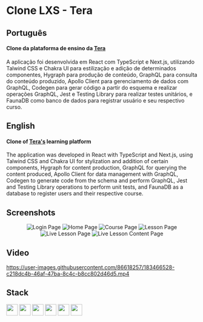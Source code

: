 # Clone LXS - Tera

## Português

#### Clone da plataforma de ensino da <a href="https://somostera.com/">Tera</a>

A aplicação foi desenvolvida em React com TypeScript e Next.js, utilizando Talwind CSS e Chakra UI para estilização e adição de determinados componentes, Hygraph para produção de conteúdo, GraphQL para consulta do conteúdo produzido, Apollo Client para gerenciamento de dados com GraphQL, Codegen para gerar código a partir do esquema e realizar operações GraphQL, Jest e Testing Library para realizar testes unitários, e FaunaDB como banco de dados para registrar usuário e seu respectivo curso.

## English

#### Clone of <a href="https://somostera.com/">Tera's</a> learning platform

The application was developed in React with TypeScript and Next.js, using Talwind CSS and Chakra UI for stylization and addition of certain components, Hygraph for content production, GraphQL for querying the content produced, Apollo Client for data management with GraphQL, Codegen to generate code from the schema and perform GraphQL, Jest and Testing Library operations to perform unit tests,  and FaunaDB as a database to register users and their respective course.

## Screenshots

<div align="center">
    <div>
        <img src="https://user-images.githubusercontent.com/86618257/183467206-bc489ddc-654b-4ccb-b733-1affb1086aba.jpeg" alt="Login Page" />
        <img src="https://user-images.githubusercontent.com/86618257/183467223-280c5bf9-4780-4dc5-b215-719b1c0159fe.jpeg" alt="Home Page" />
        <img src="https://user-images.githubusercontent.com/86618257/183467248-aa6d0a7c-f1e9-4c59-9535-ec277f6ea4a1.jpeg" alt="Course Page" />
        <img src="https://user-images.githubusercontent.com/86618257/183467525-60570f9a-618b-482a-b579-dd0f5a92d21f.png" alt="Lesson Page" />
        <img src="https://user-images.githubusercontent.com/86618257/183467578-d6cf1baf-daf9-4303-9643-3dde5a526777.jpeg" alt="Live Lesson Page" />
        <img src="https://user-images.githubusercontent.com/86618257/183467589-3e6a592a-002e-4fb2-a910-07f7c8745f0e.jpeg" alt="Live Lesson Content Page" />
    </div>
</div>

## Video

 https://user-images.githubusercontent.com/86618257/183466528-c218dc4b-46af-47ba-8c4c-b8cc802d46d5.mp4

## Stack

<div>
    <img width=30 src="https://cdn.jsdelivr.net/gh/devicons/devicon/icons/react/react-original.svg" />
    <img width=30 src="https://cdn.jsdelivr.net/gh/devicons/devicon/icons/typescript/typescript-original.svg" />
    <img width=30 src="https://cdn.jsdelivr.net/gh/devicons/devicon/icons/nextjs/nextjs-line.svg" />
    <img width=30 src="https://cdn.jsdelivr.net/gh/devicons/devicon/icons/tailwindcss/tailwindcss-plain.svg" />
    <img width=30 src="https://cdn.jsdelivr.net/gh/devicons/devicon/icons/graphql/graphql-plain.svg" />
    <img width=30 src="https://cdn.jsdelivr.net/gh/devicons/devicon/icons/jest/jest-plain.svg" />
</div>

